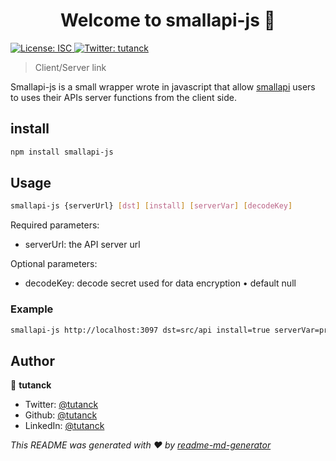 <h1 align="center">Welcome to smallapi-js 👋</h1>
<p>
  <a href="#" target="_blank">
    <img alt="License: ISC" src="https://img.shields.io/badge/License-ISC-yellow.svg" />
  </a>
  <a href="https://twitter.com/tutanck" target="_blank">
    <img alt="Twitter: tutanck" src="https://img.shields.io/twitter/follow/tutanck.svg?style=social" />
  </a>
</p>

> Client/Server link

Smallapi-js is a small wrapper wrote in javascript that allow [smallapi](https://smallapi.io/) users to uses their APIs server functions from the client side.

## install

```sh
npm install smallapi-js
```

## Usage

```sh
smallapi-js {serverUrl} [dst] [install] [serverVar] [decodeKey]
```

Required parameters:

- serverUrl: the API server url

Optional parameters:

- decodeKey: decode secret used for data encryption • default null

### Example

```sh
smallapi-js http://localhost:3097 dst=src/api install=true serverVar=process.env.REACT_APP_API_BASE_URL decodeKey=my-secret-key
```

## Author

👤 **tutanck**

- Twitter: [@tutanck](https://twitter.com/tutanck)
- Github: [@tutanck](https://github.com/tutanck)
- LinkedIn: [@tutanck](https://linkedin.com/in/joan-anagbla-90628250)

_This README was generated with ❤️ by [readme-md-generator](https://github.com/kefranabg/readme-md-generator)_

